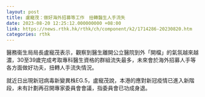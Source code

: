 ```yaml
---
layout: post
title: 盧寵茂：做好海外招募等工作　扭轉醫生人手流失
date: 2023-08-20 12:25:12.000000000 +08:00
link: https://news.rthk.hk/rthk/ch/component/k2/1714286-20230820.htm
categories: rthk
---
```


醫務衞生局局長盧寵茂表示，觀察到醫生離開公立醫院到外「開檔」的氣氛越來越濃，30至39歲完成考取專科醫生資格的群組流失最多，未來會於海外招募人手等各方面做好功夫，扭轉人手流失情況。

就近日出現新冠病毒新變異株EG.5，盧寵茂說，本港的應對新冠疫情已進入新階段，未有計劃再召開專家委員會會議，指委員會已功成身退。
